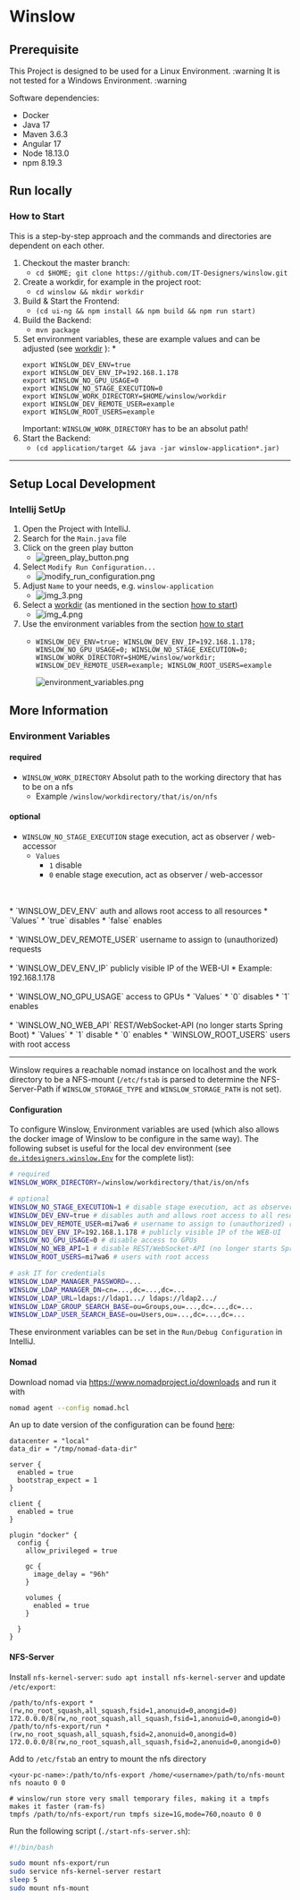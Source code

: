 # Winslow 

## Prerequisite
This Project is designed to be used for a Linux Environment.
:warning It is not tested for a Windows Environment. :warning

Software dependencies:
* Docker
* Java 17
* Maven 3.6.3
* Angular 17
* Node 18.13.0
* npm 8.19.3

## Run locally
### How to Start
This is a step-by-step approach and the commands and directories are dependent on each other.
1. Checkout the master branch:
   * `cd $HOME; git clone https://github.com/IT-Designers/winslow.git`
1. Create a workdir, for example in the project root:
    * `cd winslow && mkdir workdir`
1. Build & Start the Frontend:
   * `(cd ui-ng && npm install && npm build && npm run start)`
1. Build the Backend:
   * `mvn package`
1. Set environment variables, these are example values and can be adjusted (see [workdir](README.md#required) ):
   * 
     ```
     export WINSLOW_DEV_ENV=true
     export WINSLOW_DEV_ENV_IP=192.168.1.178
     export WINSLOW_NO_GPU_USAGE=0
     export WINSLOW_NO_STAGE_EXECUTION=0
     export WINSLOW_WORK_DIRECTORY=$HOME/winslow/workdir
     export WINSLOW_DEV_REMOTE_USER=example
     export WINSLOW_ROOT_USERS=example
     ```
     Important: `WINSLOW_WORK_DIRECTORY` has to be an absolut path!
1. Start the Backend:
     * `(cd application/target && java -jar winslow-application*.jar)`

---
## Setup Local Development
### Intellij SetUp
1. Open the Project with IntelliJ.
1. Search for the `Main.java` file
1. Click on the green play button
   * ![green_play_button.png](docu/img/green_play_button.png)
1. Select `Modify Run Configuration...`
   * ![modify_run_configuration.png](docu/img/modify_run_configuration.png)
1. Adjust `Name` to your needs, e.g. `winslow-application`
   * ![img_3.png](docu/img/application_name.png)
1. Select a [workdir](README.md#how-to-start) (as mentioned in the section [how to start](README.md#how-to-start))
   * ![img_4.png](docu/img/img_4.png)
1. Use the environment variables from the section [how to start](README.md#how-to-start)
   * ```
     WINSLOW_DEV_ENV=true; WINSLOW_DEV_ENV_IP=192.168.1.178; WINSLOW_NO_GPU_USAGE=0; WINSLOW_NO_STAGE_EXECUTION=0; WINSLOW_WORK_DIRECTORY=$HOME/winslow/workdir; WINSLOW_DEV_REMOTE_USER=example; WINSLOW_ROOT_USERS=example
     ``` 
     ![environment_variables.png](docu/img/environment_variables.png)

## More Information
### Environment Variables
#### required
* `WINSLOW_WORK_DIRECTORY` Absolut path to the working directory that has to be on a nfs
  * Example `/winslow/workdirectory/that/is/on/nfs`
#### optional
* `WINSLOW_NO_STAGE_EXECUTION` stage execution, act as observer / web-accessor
  * `Values`
    * `1` disable 
    * `0` enable stage execution, act as observer / web-accessor
<br>
<br>
* `WINSLOW_DEV_ENV` auth and allows root access to all resources
  * `Values`
    * `true` disables
    * `false` enables
<br>
<br>
* `WINSLOW_DEV_REMOTE_USER` username to assign to (unauthorized) requests
<br>
<br>
* `WINSLOW_DEV_ENV_IP` publicly visible IP of the WEB-UI
  * Example:  192.168.1.178
<br>
<br>
* `WINSLOW_NO_GPU_USAGE` access to GPUs
  * `Values`
    * `0` disables
    * `1` enables
<br>
<br>
* `WINSLOW_NO_WEB_API` REST/WebSocket-API (no longer starts Spring Boot)
  * `Values`
    * `1` disable 
    * `0` enables
* `WINSLOW_ROOT_USERS` users with root access

---
Winslow requires a reachable nomad instance on localhost and the work directory to be a NFS-mount (`/etc/fstab` is parsed to determine the NFS-Server-Path if `WINSLOW_STORAGE_TYPE` and `WINSLOW_STORAGE_PATH` is not set).

#### Configuration
To configure Winslow, Environment variables are used (which also allows the docker image of Winslow to be configure in the same way). The following subset is useful for the local dev environment (see [`de.itdesigners.winslow.Env`](application/src/main/java/de/itdesigners/winslow/Env.java) for the complete list):

```bash
# required
WINSLOW_WORK_DIRECTORY=/winslow/workdirectory/that/is/on/nfs

# optional
WINSLOW_NO_STAGE_EXECUTION=1 # disable stage execution, act as observer / web-accessor
WINSLOW_DEV_ENV=true # disables auth and allows root access to all resources
WINSLOW_DEV_REMOTE_USER=mi7wa6 # username to assign to (unauthorized) requests
WINSLOW_DEV_ENV_IP=192.168.1.178 # publicly visible IP of the WEB-UI
WINSLOW_NO_GPU_USAGE=0 # disable access to GPUs
WINSLOW_NO_WEB_API=1 # disable REST/WebSocket-API (no longer starts Spring Boot)
WINSLOW_ROOT_USERS=mi7wa6 # users with root access

# ask IT for credentials
WINSLOW_LDAP_MANAGER_PASSWORD=... 
WINSLOW_LDAP_MANAGER_DN=cn=...,dc=...,dc=...
WINSLOW_LDAP_URL=ldaps://ldap1.../ ldaps://ldap2.../
WINSLOW_LDAP_GROUP_SEARCH_BASE=ou=Groups,ou=...,dc=...,dc=...
WINSLOW_LDAP_USER_SEARCH_BASE=ou=Users,ou=...,dc=...,dc=...
```

These environment variables can be set in the `Run/Debug Configuration` in IntelliJ.

#### Nomad

Download nomad via https://www.nomadproject.io/downloads and run it with
```bash
nomad agent --config nomad.hcl
```

An up to date version of the configuration can be found [here](../../../../docker/-/blob/master/nomad.hcl):
```hcl
datacenter = "local"
data_dir = "/tmp/nomad-data-dir"

server {
  enabled = true
  bootstrap_expect = 1
}

client {
  enabled = true
}

plugin "docker" {
  config {
    allow_privileged = true

    gc {
      image_delay = "96h"
    }

    volumes {
      enabled = true
    }
  
  }
}
```

#### NFS-Server

Install `nfs-kernel-server`: `sudo apt install nfs-kernel-server` and update `/etc/export`:

```nfs
/path/to/nfs-export *(rw,no_root_squash,all_squash,fsid=1,anonuid=0,anongid=0) 172.0.0.0/8(rw,no_root_squash,all_squash,fsid=1,anonuid=0,anongid=0)
/path/to/nfs-export/run *(rw,no_root_squash,all_squash,fsid=2,anonuid=0,anongid=0) 172.0.0.0/8(rw,no_root_squash,all_squash,fsid=2,anonuid=0,anongid=0)

```


Add to `/etc/fstab` an entry to mount the nfs directory

```fstab
<your-pc-name>:/path/to/nfs-export /home/<username>/path/to/nfs-mount nfs noauto 0 0

# winslow/run store very small temporary files, making it a tmpfs makes it faster (ram-fs)
tmpfs /path/to/nfs-export/run tmpfs size=1G,mode=760,noauto 0 0
```


Run the following script (`./start-nfs-server.sh`):

```bash
#!/bin/bash

sudo mount nfs-export/run
sudo service nfs-kernel-server restart
sleep 5
sudo mount nfs-mount
```
